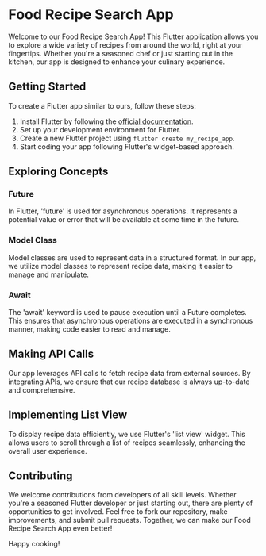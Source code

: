 # Food Recipe Search App

Welcome to our Food Recipe Search App! This Flutter application allows you to explore a wide variety of recipes from around the world, right at your fingertips. Whether you're a seasoned chef or just starting out in the kitchen, our app is designed to enhance your culinary experience.

## Getting Started

To create a Flutter app similar to ours, follow these steps:

1. Install Flutter by following the [official documentation](https://flutter.dev/docs/get-started/install).
2. Set up your development environment for Flutter.
3. Create a new Flutter project using `flutter create my_recipe_app`.
4. Start coding your app following Flutter's widget-based approach.

## Exploring Concepts

### Future

In Flutter, 'future' is used for asynchronous operations. It represents a potential value or error that will be available at some time in the future.

### Model Class

Model classes are used to represent data in a structured format. In our app, we utilize model classes to represent recipe data, making it easier to manage and manipulate.

### Await

The 'await' keyword is used to pause execution until a Future completes. This ensures that asynchronous operations are executed in a synchronous manner, making code easier to read and manage.

## Making API Calls

Our app leverages API calls to fetch recipe data from external sources. By integrating APIs, we ensure that our recipe database is always up-to-date and comprehensive.

## Implementing List View

To display recipe data efficiently, we use Flutter's 'list view' widget. This allows users to scroll through a list of recipes seamlessly, enhancing the overall user experience.

## Contributing

We welcome contributions from developers of all skill levels. Whether you're a seasoned Flutter developer or just starting out, there are plenty of opportunities to get involved. Feel free to fork our repository, make improvements, and submit pull requests. Together, we can make our Food Recipe Search App even better!

Happy cooking!
